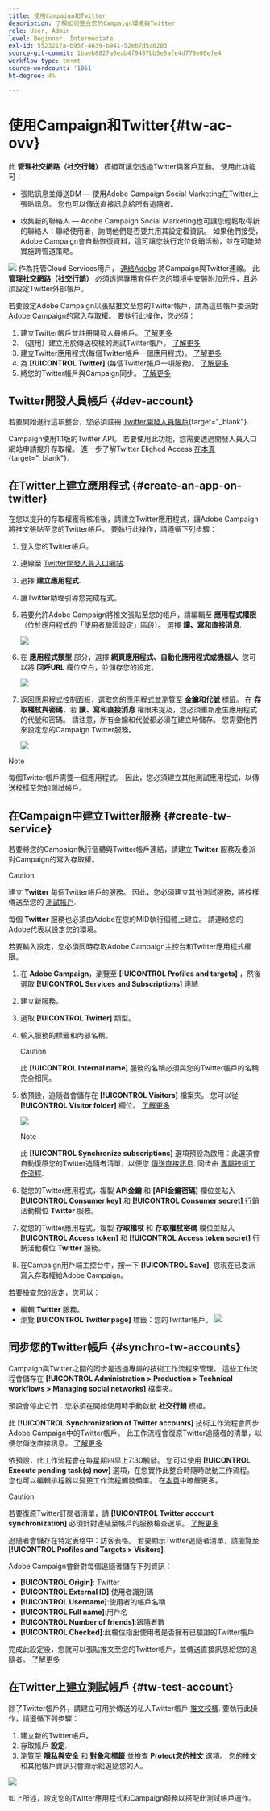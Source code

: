 ```yaml
---
title: 使用Campaign和Twitter
description: 了解如何整合您的Campaign環境與Twitter
role: User, Admin
level: Beginner, Intermediate
exl-id: 5523217a-b95f-4639-b941-52eb7d5a0203
source-git-commit: 1baeb8827a0eab4f9487bb5e5afe4d779e00efe4
workflow-type: tm+mt
source-wordcount: '1061'
ht-degree: 4%

---
```


# 使用Campaign和Twitter{#tw-ac-ovv}

此 **管理社交網路（社交行銷）** 模組可讓您透過Twitter與客戶互動。 使用此功能可：

* 張貼訊息並傳送DM — 使用Adobe Campaign Social Marketing在Twitter上張貼訊息。 您也可以傳送直接訊息給所有追隨者。

* 收集新的聯絡人 — Adobe Campaign Social Marketing也可讓您輕鬆取得新的聯絡人：聯絡使用者，詢問他們是否要共用其設定檔資訊。 如果他們接受，Adobe Campaign會自動恢復資料，這可讓您執行定位促銷活動，並在可能時實施跨管道策略。

![](../assets/do-not-localize/speech.png) 作為托管Cloud Services用戶， [連絡Adobe](../start/campaign-faq.md#support) 將Campaign與Twitter連線。 此  **管理社交網路（社交行銷）** 必須透過專用套件在您的環境中安裝附加元件，且必須設定Twitter外部帳戶。


若要設定Adobe Campaign以張貼推文至您的Twitter帳戶，請為這些帳戶委派對Adobe Campaign的寫入存取權。 要執行此操作，您必須：

1. 建立Twitter帳戶並註冊開發人員帳戶。 [了解更多](#dev-account)
1. （選用）建立用於傳送校樣的測試Twitter帳戶。 [了解更多](#tw-test-account)
1. 建立Twitter應用程式(每個Twitter帳戶一個應用程式)。 [了解更多](#create-an-app-on-twitter)
1. 為 **[!UICONTROL Twitter]** (每個Twitter帳戶一項服務)。 [了解更多](#create-tw-service)
1. 將您的Twitter帳戶與Campaign同步。 [了解更多](#synchro-tw-accounts)

## Twitter開發人員帳戶 {#dev-account}

若要開始進行這項整合，您必須註冊 [Twitter開發人員帳戶](https://developer.twitter.com){target="_blank"}.

Campaign使用1.1版的Twitter API。 若要使用此功能，您需要透過開發人員入口網站申請提升存取權。 進一步了解Twitter Elighed Access [在本頁](https://developer.twitter.com/en/portal/products/elevated){target="_blank"}.

## 在Twitter上建立應用程式 {#create-an-app-on-twitter}

在您以提升的存取權獲得核准後，請建立Twitter應用程式，讓Adobe Campaign將推文張貼至您的Twitter帳戶。 要執行此操作，請遵循下列步驟：

1. 登入您的Twitter帳戶。
1. 連線至 [Twitter開發人員入口網站](https://developer.twitter.com/en/apps).
1. 選擇 **建立應用程式**.
1. 讓Twitter助理引導您完成程式。
1. 若要允許Adobe Campaign將推文張貼至您的帳戶，請編輯至 **應用程式權限** （位於應用程式的「使用者驗證設定」區段）。 選擇 **讀、寫和直接消息**.

   ![](assets/tw-permissions.png)

1. 在 **應用程式類型** 部分，選擇 **網頁應用程式、自動化應用程式或機器人**. 您可以將 **回呼URL** 欄位空白，並儲存您的設定。

   ![](assets/tw-app-type.png)

1. 返回應用程式控制面板，選取您的應用程式並瀏覽至 **金鑰和代號** 標籤。 在 **存取權杖與密碼**，若 **讀、寫和直接消息** 權限未提及，您必須重新產生應用程式的代號和密碼。 請注意，所有金鑰和代號都必須在建立時儲存。 您需要他們來設定您的Campaign Twitter服務。

   ![](assets/tw-permissions-check.png)


>[!NOTE]
>
>每個Twitter帳戶需要一個應用程式。 因此，您必須建立其他測試應用程式，以傳送校樣至您的測試帳戶。

## 在Campaign中建立Twitter服務 {#create-tw-service}

若要將您的Campaign執行個體與Twitter帳戶連結，請建立 **Twitter** 服務及委派對Campaign的寫入存取權。

>[!CAUTION]
>
>建立 **Twitter** 每個Twitter帳戶的服務。 因此，您必須建立其他測試服務，將校樣傳送至您的 [測試帳戶](#tw-test-account).
>
>每個 **Twitter** 服務也必須由Adobe在您的MID執行個體上建立。 請連絡您的Adobe代表以設定您的環境。

若要輸入設定，您必須同時存取Adobe Campaign主控台和Twitter應用程式權限。

1. 在 **Adobe Campaign**，瀏覽至 **[!UICONTROL Profiles and targets]** ，然後選取 **[!UICONTROL Services and Subscriptions]** 連結
1. 建立新服務。
1. 選取 **[!UICONTROL Twitter]** 類型。
1. 輸入服務的標籤和內部名稱。

   >[!CAUTION]
   >
   >此 **[!UICONTROL Internal name]** 服務的名稱必須與您的Twitter帳戶的名稱完全相同。

1. 依預設，追隨者會儲存在 **[!UICONTROL Visitors]** 檔案夾。 您可以從 **[!UICONTROL Visitor folder]** 欄位。 [了解更多](../send/twitter.md#direct-tw-messages)

   ![](assets/tw-service-in-ac.png)

   >[!NOTE]
   >
   >此 **[!UICONTROL Synchronize subscriptions]** 選項預設為啟用：此選項會自動復原您的Twitter追隨者清單，以便您 [傳送直接訊息](../send/twitter.md#direct-tw-messages). 同步由 [專屬技術工作流程](#synchro-tw-accounts).

1. 從您的Twitter應用程式，複製 **API金鑰** 和 **[API金鑰密碼]** 欄位並貼入 **[!UICONTROL Consumer key]** 和 **[!UICONTROL Consumer secret]** 行銷活動欄位 **Twitter** 服務。

1. 從您的Twitter應用程式，複製 **存取權杖** 和 **存取權杖密碼** 欄位並貼入 **[!UICONTROL Access token]** 和 **[!UICONTROL Access token secret]** 行銷活動欄位 **Twitter** 服務。

1. 在Campaign用戶端主控台中，按一下 **[!UICONTROL Save]**. 您現在已委派寫入存取權給Adobe Campaign。

若要檢查您的設定，您可以：

* 編輯 **Twitter** 服務。
* 瀏覽 **[!UICONTROL Twitter page]** 標籤：您的Twitter帳戶。
   ![](assets/tw-page.png)


## 同步您的Twitter帳戶 {#synchro-tw-accounts}

Campaign與Twitter之間的同步是透過專屬的技術工作流程來管理。 這些工作流程會儲存在 **[!UICONTROL Administration > Production > Technical workflows > Managing social networks]** 檔案夾。

預設會停止它們：您必須在開始使用時手動啟動 **社交行銷** 模組。

此 **[!UICONTROL Synchronization of Twitter accounts]** 技術工作流程會同步Adobe Campaign中的Twitter帳戶。 此工作流程會復原Twitter追隨者的清單，以便您傳送直接訊息。 [了解更多](../send/twitter.md#direct-tw-messages)

依預設，此工作流程會在每星期四早上7:30觸發。 您可以使用 **[!UICONTROL Execute pending task(s) now]** 選項，在您實作此整合時隨時啟動工作流程。  您也可以編輯排程器以變更工作流程觸發頻率。 在[本頁](../../automation/workflow/scheduler.md)中瞭解更多。

>[!CAUTION]
>
>若要復原Twitter訂閱者清單，請 **[!UICONTROL Twitter account synchronization]** 必須針對連結至帳戶的服務檢查選項。 [了解更多](#create-tw-service)

追隨者會儲存在特定表格中：訪客表格。 若要顯示Twitter追隨者清單，請瀏覽至 **[!UICONTROL Profiles and Targets > Visitors]**.

Adobe Campaign會針對每個追隨者儲存下列資訊：

* **[!UICONTROL Origin]**: Twitter
* **[!UICONTROL External ID]**:使用者識別碼
* **[!UICONTROL Username]**:使用者的帳戶名稱
* **[!UICONTROL Full name]**:用戶名
* **[!UICONTROL Number of friends]**:跟隨者數
* **[!UICONTROL Checked]**:此欄位指出使用者是否擁有已驗證的Twitter帳戶

完成此設定後，您就可以張貼推文至您的Twitter帳戶，並傳送直接訊息給您的追隨者。 [了解更多](../send/twitter.md)

## 在Twitter上建立測試帳戶 {#tw-test-account}

除了Twitter帳戶外，請建立可用於傳送的私人Twitter帳戶 [推文校樣](../send/twitter.md#send-tw-proofs). 要執行此操作，請遵循下列步驟：

1. 建立新的Twitter帳戶。
1. 存取帳戶  **設定**.
1. 瀏覽至 **隱私與安全** 和 **對象和標籤** 並檢查 **Protect您的推文** 選項。 您的推文和其他帳戶資訊只會顯示給追隨您的人。

![](assets/social_tw_test_page.png)

如上所述，設定您的Twitter應用程式和Campaign服務以搭配此測試帳戶運作。
